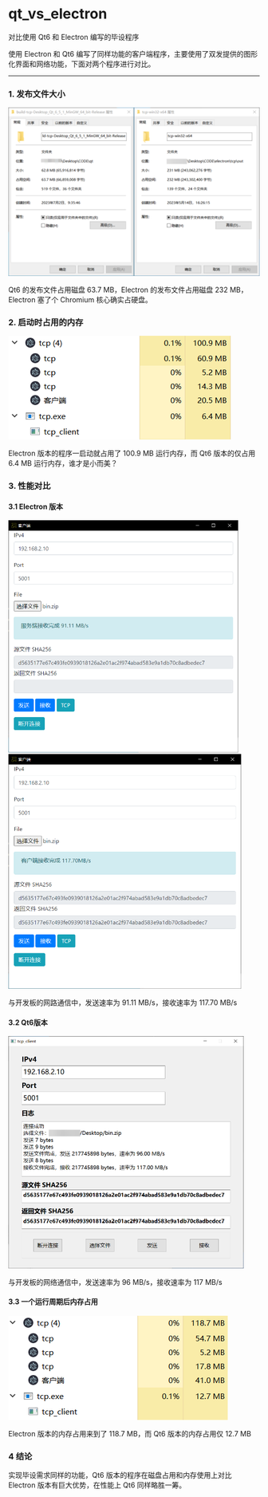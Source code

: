 # qt_vs_electron

对比使用 Qt6 和 Electron 编写的毕设程序

使用 Electron 和 Qt6 编写了同样功能的客户端程序，主要使用了双发提供的图形化界面和网络功能，下面对两个程序进行对比。

---

### 1. 发布文件大小

<img title="" src="./images/2023-07-02-10-00-35-image.png" alt="" data-align="center">

Qt6 的发布文件占用磁盘 63.7 MB，Electron 的发布文件占用磁盘 232 MB，Electron 塞了个 Chromium 核心确实占硬盘。

### 2. 启动时占用的内存

<img title="" src="./images/2023-07-02-10-03-50-image.png" alt="" data-align="center">

Electron 版本的程序一启动就占用了 100.9 MB 运行内存，而 Qt6 版本的仅占用 6.4 MB 运行内存，谁才是小而美？

### 3. 性能对比

#### 3.1 Electron 版本

<img title="" src="./images/2023-07-02-10-06-07-image.png" alt="" data-align="center" width="461">

<img title="" src="./images/2023-07-02-10-07-15-image.png" alt="" width="467" data-align="center">

与开发板的网路通信中，发送速率为 91.11 MB/s，接收速率为 117.70 MB/s

#### 3.2 Qt6版本

<img title="" src="./images/2023-07-02-10-10-13-image.png" alt="" width="472" data-align="center">

与开发板的网络通信中，发送速率为 96 MB/s，接收速率为 117 MB/s

#### 3.3 一个运行周期后内存占用

<img src="./images/2023-07-02-10-12-12-image.png" title="" alt="" data-align="center">

Electron 版本的内存占用来到了 118.7 MB，而 Qt6 版本的内存占用仅 12.7 MB

### 4 结论

实现毕设需求同样的功能，Qt6 版本的程序在磁盘占用和内存使用上对比 Electron 版本有巨大优势，在性能上 Qt6 同样略胜一筹。
